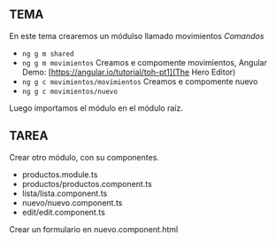 ## TEMA
En este tema crearemos un módulso llamado movimientos
*Comandos*
- `ng g m shared`
- `ng g m movimientos`
Creamos e compomente movimientos, Angular Demo: [https://angular.io/tutorial/toh-pt1](The Hero Editor)
- `ng g c movimientos/movimientos`
Creamos e compomente nuevo
- `ng g c movimientos/nuevo`

Luego importamos el módulo en el módulo raíz.

## TAREA
Crear otro módulo, con su componentes.
- productos.module.ts
- productos/productos.component.ts
- lista/lista.component.ts
- nuevo/nuevo.component.ts
- edit/edit.component.ts

Crear un formulario en nuevo.component.html
